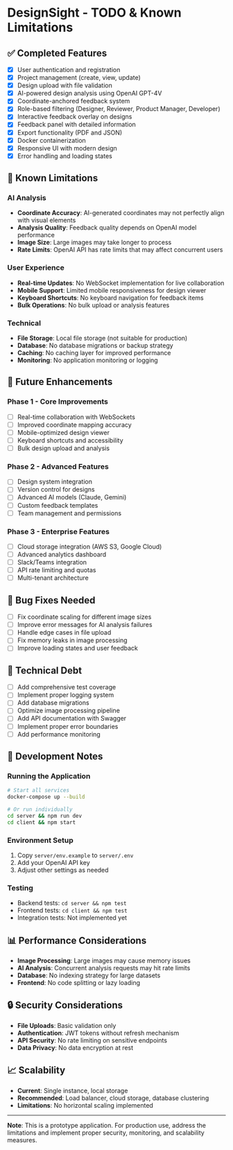 # DesignSight - TODO & Known Limitations

## ✅ Completed Features

- [x] User authentication and registration
- [x] Project management (create, view, update)
- [x] Design upload with file validation
- [x] AI-powered design analysis using OpenAI GPT-4V
- [x] Coordinate-anchored feedback system
- [x] Role-based filtering (Designer, Reviewer, Product Manager, Developer)
- [x] Interactive feedback overlay on designs
- [x] Feedback panel with detailed information
- [x] Export functionality (PDF and JSON)
- [x] Docker containerization
- [x] Responsive UI with modern design
- [x] Error handling and loading states

## 🚧 Known Limitations

### AI Analysis
- **Coordinate Accuracy**: AI-generated coordinates may not perfectly align with visual elements
- **Analysis Quality**: Feedback quality depends on OpenAI model performance
- **Image Size**: Large images may take longer to process
- **Rate Limits**: OpenAI API has rate limits that may affect concurrent users

### User Experience
- **Real-time Updates**: No WebSocket implementation for live collaboration
- **Mobile Support**: Limited mobile responsiveness for design viewer
- **Keyboard Shortcuts**: No keyboard navigation for feedback items
- **Bulk Operations**: No bulk upload or analysis features

### Technical
- **File Storage**: Local file storage (not suitable for production)
- **Database**: No database migrations or backup strategy
- **Caching**: No caching layer for improved performance
- **Monitoring**: No application monitoring or logging

## 🔮 Future Enhancements

### Phase 1 - Core Improvements
- [ ] Real-time collaboration with WebSockets
- [ ] Improved coordinate mapping accuracy
- [ ] Mobile-optimized design viewer
- [ ] Keyboard shortcuts and accessibility
- [ ] Bulk design upload and analysis

### Phase 2 - Advanced Features
- [ ] Design system integration
- [ ] Version control for designs
- [ ] Advanced AI models (Claude, Gemini)
- [ ] Custom feedback templates
- [ ] Team management and permissions

### Phase 3 - Enterprise Features
- [ ] Cloud storage integration (AWS S3, Google Cloud)
- [ ] Advanced analytics dashboard
- [ ] Slack/Teams integration
- [ ] API rate limiting and quotas
- [ ] Multi-tenant architecture

## 🐛 Bug Fixes Needed

- [ ] Fix coordinate scaling for different image sizes
- [ ] Improve error messages for AI analysis failures
- [ ] Handle edge cases in file upload
- [ ] Fix memory leaks in image processing
- [ ] Improve loading states and user feedback

## 📝 Technical Debt

- [ ] Add comprehensive test coverage
- [ ] Implement proper logging system
- [ ] Add database migrations
- [ ] Optimize image processing pipeline
- [ ] Add API documentation with Swagger
- [ ] Implement proper error boundaries
- [ ] Add performance monitoring

## 🔧 Development Notes

### Running the Application
```bash
# Start all services
docker-compose up --build

# Or run individually
cd server && npm run dev
cd client && npm start
```

### Environment Setup
1. Copy `server/env.example` to `server/.env`
2. Add your OpenAI API key
3. Adjust other settings as needed

### Testing
- Backend tests: `cd server && npm test`
- Frontend tests: `cd client && npm test`
- Integration tests: Not implemented yet

## 📊 Performance Considerations

- **Image Processing**: Large images may cause memory issues
- **AI Analysis**: Concurrent analysis requests may hit rate limits
- **Database**: No indexing strategy for large datasets
- **Frontend**: No code splitting or lazy loading

## 🔒 Security Considerations

- **File Uploads**: Basic validation only
- **Authentication**: JWT tokens without refresh mechanism
- **API Security**: No rate limiting on sensitive endpoints
- **Data Privacy**: No data encryption at rest

## 📈 Scalability

- **Current**: Single instance, local storage
- **Recommended**: Load balancer, cloud storage, database clustering
- **Limitations**: No horizontal scaling implemented

---

**Note**: This is a prototype application. For production use, address the limitations and implement proper security, monitoring, and scalability measures.


